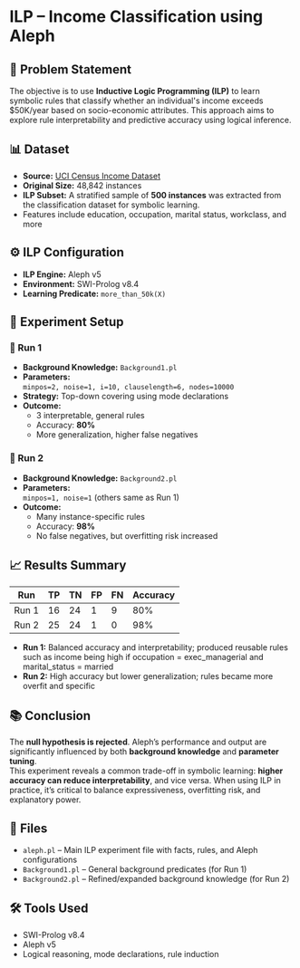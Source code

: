 # ILP – Income Classification using Aleph

## 🧩 Problem Statement

The objective is to use **Inductive Logic Programming (ILP)** to learn symbolic rules that classify whether an individual's income exceeds $50K/year based on socio-economic attributes. This approach aims to explore rule interpretability and predictive accuracy using logical inference.

## 📊 Dataset

- **Source:** [UCI Census Income Dataset](https://archive.ics.uci.edu/dataset/20/census+income)  
- **Original Size:** 48,842 instances  
- **ILP Subset:** A stratified sample of **500 instances** was extracted from the classification dataset for symbolic learning.  
- Features include education, occupation, marital status, workclass, and more

## ⚙️ ILP Configuration

- **ILP Engine:** Aleph v5  
- **Environment:** SWI-Prolog v8.4  
- **Learning Predicate:** `more_than_50k(X)`  
## 🔁 Experiment Setup

### 🔹 Run 1
- **Background Knowledge:** `Background1.pl`  
- **Parameters:**  
  `minpos=2, noise=1, i=10, clauselength=6, nodes=10000`  
- **Strategy:** Top-down covering using mode declarations  
- **Outcome:**  
  - 3 interpretable, general rules  
  - Accuracy: **80%**  
  - More generalization, higher false negatives

### 🔹 Run 2
- **Background Knowledge:** `Background2.pl`  
- **Parameters:**  
  `minpos=1, noise=1` (others same as Run 1)  
- **Outcome:**  
  - Many instance-specific rules  
  - Accuracy: **98%**  
  - No false negatives, but overfitting risk increased

## 📈 Results Summary

| Run   | TP | TN | FP | FN | Accuracy |
|--------|----|----|----|----|----------|
| Run 1 | 16 | 24 | 1  | 9  | 80%      |
| Run 2 | 25 | 24 | 1  | 0  | 98%      |

- **Run 1:** Balanced accuracy and interpretability; produced reusable rules such as income being high if occupation = exec_managerial and marital_status = married  
- **Run 2:** High accuracy but lower generalization; rules became more overfit and specific

## 📚 Conclusion

The **null hypothesis is rejected**. Aleph’s performance and output are significantly influenced by both **background knowledge** and **parameter tuning**.  
This experiment reveals a common trade-off in symbolic learning: **higher accuracy can reduce interpretability**, and vice versa. When using ILP in practice, it’s critical to balance expressiveness, overfitting risk, and explanatory power.

## 🧰 Files

- `aleph.pl` – Main ILP experiment file with facts, rules, and Aleph configurations  
- `Background1.pl` – General background predicates (for Run 1)  
- `Background2.pl` – Refined/expanded background knowledge (for Run 2)

## 🛠 Tools Used

- SWI-Prolog v8.4  
- Aleph v5  
- Logical reasoning, mode declarations, rule induction  
